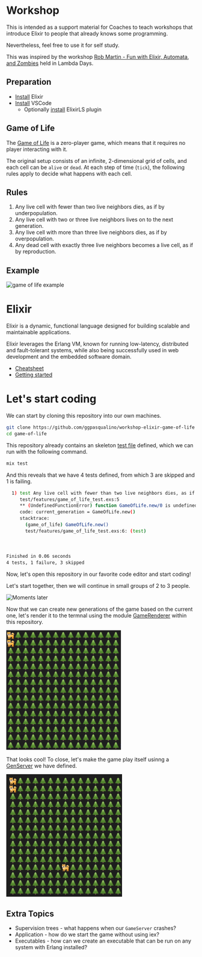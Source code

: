 # Workshop

This is intended as a support material for Coaches to teach workshops that introduce Elixir to people that already knows some programming. 

Nevertheless, feel free to use it for self study.

This was inspired by the workshop [Rob Martin - Fun with Elixir, Automata, and Zombies](https://www.lambdadays.org/lambdadays2020#workshops) held in Lambda Days.

## Preparation

- [Install](https://elixir-lang.org/install.html) Elixir
- [Install](https://code.visualstudio.com/Download) VSCode
  - Optionally [install](https://marketplace.visualstudio.com/items?itemName=elixir-lsp.elixir-ls) ElixirLS plugin

## Game of Life

The [Game of Life](https://en.wikipedia.org/wiki/Conway%27s_Game_of_Life) is a
zero-player game, which means that it requires no player interacting with it.

The original setup consists of an infinite, 2-dimensional grid of cells, 
and each cell can be `alive` or `dead`. At each step of time (`tick`),
the following rules apply to decide what happens with each cell.

## Rules
1.  Any live cell with fewer than two live neighbors dies, as if by
underpopulation.
2.  Any live cell with two or three live neighbors lives on to the next
generation.
3.  Any live cell with more than three live neighbors dies, as if by
overpopulation.
4.  Any dead cell with exactly three live neighbors becomes a live cell, as if
by reproduction.

## Example
![game of life example](https://upload.wikimedia.org/wikipedia/commons/e/e5/Gospers_glider_gun.gif)

# Elixir
Elixir is a dynamic, functional language designed for building scalable and maintainable applications.

Elixir leverages the Erlang VM, known for running low-latency, distributed and fault-tolerant systems, while also being successfully used in web development and the embedded software domain.

- [Cheatsheet](https://devhints.io/elixir)
- [Getting started](https://elixir-lang.org/getting-started/basic-types.html)

# Let's start coding
We can start by cloning this repository into our own machines.
```sh
git clone https://github.com/ggpasqualino/workshop-elixir-game-of-life game-of-life
cd game-of-life
```

This repository already contains an skeleton [test file](test/features/game_of_life_test.exs)
defined, which we can run with the following command.
```sh
mix test
```

And this reveals that we have 4 tests defined, from which 3 are skipped and
1 is failing.
```sh
  1) test Any live cell with fewer than two live neighbors dies, as if by underpopulation. (Features.GameOfLifeTest)
     test/features/game_of_life_test.exs:5
     ** (UndefinedFunctionError) function GameOfLife.new/0 is undefined or private
     code: current_generation = GameOfLife.new()
     stacktrace:
       (game_of_life) GameOfLife.new()
       test/features/game_of_life_test.exs:6: (test)



Finished in 0.06 seconds
4 tests, 1 failure, 3 skipped
```

Now, let's open this repository in our favorite code editor and start coding!

Let's start together, then we will continue in small groups of 2 to 3 people.

![Moments later](https://media.giphy.com/media/xUPJPnaANa5SFyTlTi/giphy.gif)

Now that we can create new generations of the game based on the current one, let's render it to the termnal using the module [GameRenderer](lib/game_renderer.ex) within this repository.

![Static game rendered with emojis](docs/static-game.png)

That looks cool!
To close, let's make the game play itself usinng a [GenServer](game_server.ex) we have defined.

![Dynamic game rendered with emojis](docs/dynamic-game.gif)

## Extra Topics
- Supervision trees - what happens when our `GameServer` crashes?
- Application - how do we start the game without using iex?
- Executables - how can we create an executable that can be run on any system with Erlang installed?